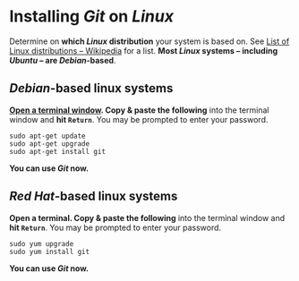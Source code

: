 # Installing *Git* on *Linux*

Determine on **which *Linux* distribution** your system is based on. See [List of Linux distributions – Wikipedia](http://en.wikipedia.org/wiki/List_of_Linux_distributions) for a list. **Most *Linux* systems – including *Ubuntu* – are *Debian*-based**.


## *Debian*-based linux systems

**[Open a terminal window](https://help.ubuntu.com/community/UsingTheTerminal). Copy & paste the following** into the terminal window and **hit `Return`**. You may be prompted to enter your password.

```shell
sudo apt-get update
sudo apt-get upgrade
sudo apt-get install git
```

**You can use *Git* now.**


## *Red Hat*-based linux systems

**Open a terminal. Copy & paste the following** into the terminal window and **hit `Return`**. You may be prompted to enter your password.

```shell
sudo yum upgrade
sudo yum install git
```

**You can use *Git* now.**
